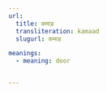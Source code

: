 ```yaml
---
url:
  title: कमाड़
  transliteration: kamaad
  slugurl: कमाड़

meanings:
  - meaning: door


---
```


